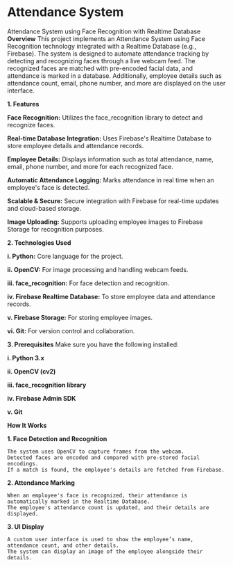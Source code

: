 # Attendance System
Attendance System using Face Recognition with Realtime Database
**Overview**
  This project implements an Attendance System using Face Recognition technology integrated with a Realtime Database (e.g., Firebase). The system is designed to automate attendance tracking by detecting and recognizing faces through a live webcam feed. The recognized faces are matched with pre-encoded facial data, and attendance is marked in a database. Additionally, employee details such as attendance count, email, phone number, and more are displayed on the user interface.

**1. Features**

  **Face Recognition:** Utilizes the face_recognition library to detect and recognize faces.

  **Real-time Database Integration:** Uses Firebase's Realtime Database to store employee details and attendance records.

  **Employee Details:** Displays information such as total attendance, name, email, phone number, and more for each recognized face.

  **Automatic Attendance Logging:** Marks attendance in real time when an employee's face is detected.

  **Scalable & Secure:** Secure integration with Firebase for real-time updates and cloud-based storage.

  **Image Uploading:** Supports uploading employee images to Firebase Storage for recognition purposes.

**2. Technologies Used**

  **i. Python:** Core language for the project.

  **ii. OpenCV:** For image processing and handling webcam feeds.

  **iii. face_recognition:** For face detection and recognition.

  **iv. Firebase Realtime Database:** To store employee data and attendance records.

  **v. Firebase Storage:** For storing employee images.

  **vi. Git:** For version control and collaboration.


**3. Prerequisites**
Make sure you have the following installed:

  **i. Python 3.x**

  **ii. OpenCV (cv2)**

  **iii. face_recognition library**

  **iv. Firebase Admin SDK**

  **v. Git**


**How It Works**

  **1. Face Detection and Recognition**

    The system uses OpenCV to capture frames from the webcam.
    Detected faces are encoded and compared with pre-stored facial encodings.
    If a match is found, the employee's details are fetched from Firebase.

  **2. Attendance Marking**

    When an employee's face is recognized, their attendance is automatically marked in the Realtime Database.
    The employee's attendance count is updated, and their details are displayed.

  **3. UI Display**

    A custom user interface is used to show the employee’s name, attendance count, and other details.
    The system can display an image of the employee alongside their details.
